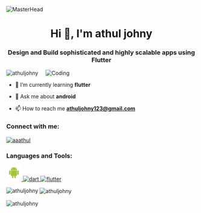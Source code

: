 ![MasterHead](https://1.bp.blogspot.com/-7A4WynwLsMw/XbBpCXG8fHI/AAAAAAAAMt4/uOa1bpLskYgrwGbllhSu2SDj_Mig8SXJQCLcBGAsYHQ/s1600/2000_600px.gif)


<h1 align="center">Hi 👋, I'm athul johny</h1>
<h3 align="center">Design and Build sophisticated and highly scalable apps using Flutter</h3>
<img align="right" alt="Coding" width="400" src="https://i.pinimg.com/originals/e4/26/70/e426702edf874b181aced1e2fa5c6cde.gif">



<p align="left"> <img src="https://komarev.com/ghpvc/?username=athuljohny&label=Profile%20views&color=0e75b6&style=flat" alt="athuljohny" /> </p>

- 🌱 I’m currently learning **flutter**

- 💬 Ask me about **android**

- 📫 How to reach me **athuljohny123@gmail.com**

<h3 align="left">Connect with me:</h3>
<p align="left">
<a href="https://instagram.com/aaathul" target="blank"><img align="center" src="https://raw.githubusercontent.com/rahuldkjain/github-profile-readme-generator/master/src/images/icons/Social/instagram.svg" alt="aaathul" height="30" width="40" /></a>
</p>

<h3 align="left">Languages and Tools:</h3>
<p align="left"> <a href="https://developer.android.com" target="_blank" rel="noreferrer"> <img src="https://raw.githubusercontent.com/devicons/devicon/master/icons/android/android-original-wordmark.svg" alt="android" width="40" height="40"/> </a> <a href="https://dart.dev" target="_blank" rel="noreferrer"> <img src="https://www.vectorlogo.zone/logos/dartlang/dartlang-icon.svg" alt="dart" width="40" height="40"/> </a> <a href="https://flutter.dev" target="_blank" rel="noreferrer"> <img src="https://www.vectorlogo.zone/logos/flutterio/flutterio-icon.svg" alt="flutter" width="40" height="40"/> </a> </p>

<p><img align="left" src="https://github-readme-stats.vercel.app/api/top-langs?username=athuljohny&show_icons=true&locale=en&layout=compact" alt="athuljohny" /></p>

<p>&nbsp;<img align="center" src="https://github-readme-stats.vercel.app/api?username=athuljohny&show_icons=true&locale=en" alt="athuljohny" /></p>

<p><img align="center" src="https://github-readme-streak-stats.herokuapp.com/?user=athuljohny&" alt="athuljohny" /></p>
